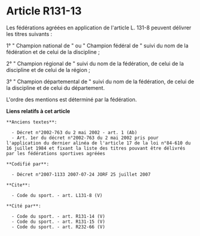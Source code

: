 # Article R131-13

Les fédérations agréées en application de l'article L. 131-8 peuvent délivrer les titres suivants : 

1° " Champion national de " ou " Champion fédéral de " suivi du nom de la fédération et de celui de la discipline ; 

2° " Champion régional de " suivi du nom de la fédération, de celui de la discipline et de celui de la région ; 

3° " Champion départemental de " suivi du nom de la fédération, de celui de la discipline et de celui du département.

L'ordre des mentions est déterminé par la fédération.

**Liens relatifs à cet article**

	**Anciens textes**:

	  - Décret n°2002-763 du 2 mai 2002 - art. 1 (Ab)
	  - Art. 1er du décret n°2002-763 du 2 mai 2002 pris pour l'application du dernier alinéa de l'article 17 de la loi n°84-610 du 16 juillet 1984 et fixant la liste des titres pouvant être délivrés par les fédérations sportives agréées

	**Codifié par**:

	  - Décret n°2007-1133 2007-07-24 JORF 25 juillet 2007

	**Cite**:

	  - Code du sport. - art. L131-8 (V)

	**Cité par**:

	  - Code du sport. - art. R131-14 (V)
	  - Code du sport. - art. R131-15 (V)
	  - Code du sport. - art. R232-66 (V)
